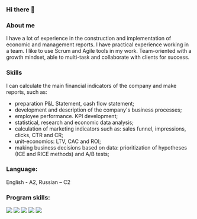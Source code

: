 ### Hi there 👋
### About me
I have a lot of experience in the construction and implementation of economic and management reports. I have practical experience working in a team. I like to use Scrum and Agile tools in my work. Team-oriented with a growth mindset, able to multi-task and collaborate with clients for success.

### Skills
I can calculate the main financial indicators of the company and make reports, such as:
- preparation P&L Statement, cash flow statement;
- development and description of the company's business processes;
- employee performance. KPI development;
- statistical, research and economic data analysis;
- calculation of marketing indicators such as: sales funnel, impressions, clicks, CTR and CR;
- unit-economics: LTV, CAC and ROI;
- making business decisions based on data: prioritization of hypotheses (ICE and RICE methods) and A/B tests;

### Language: 
English - A2, Russian – С2

### Program skills:
<img src="https://img.shields.io/badge/python-ADFF2F?style=for-the-badge&logo=python&logoColor=000000"/> <img src="https://img.shields.io/badge/MySQL-ADFF2F?style=for-the-badge&logo=MySQL&logoColor=000000"/> <img src="https://img.shields.io/badge/Microsoft Excel-ADFF2F?style=for-the-badge&logo=Microsoft Excel&logoColor=000000"/> <img src="https://img.shields.io/badge/Jupyter-ADFF2F?style=for-the-badge&logo=Jupyter&logoColor=000000"/> <img src="https://img.shields.io/badge/Tableau-ADFF2F?style=for-the-badge&logo=Tableau&logoColor=000000"/>
